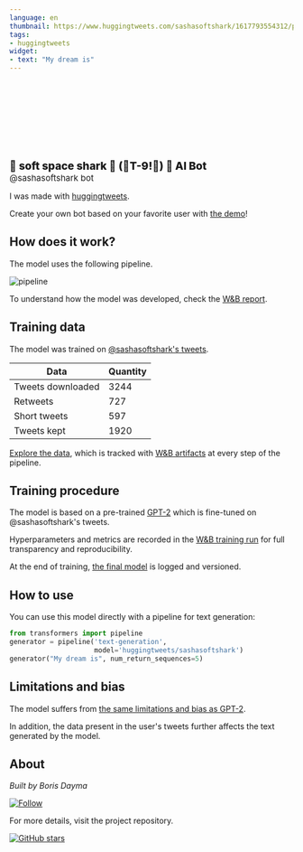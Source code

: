 ```yaml
---
language: en
thumbnail: https://www.huggingtweets.com/sashasoftshark/1617793554312/predictions.png
tags:
- huggingtweets
widget:
- text: "My dream is"
---
```


<div>
<div style="width: 132px; height:132px; border-radius: 50%; background-size: cover; background-image: url('https://pbs.twimg.com/profile_images/1377790224537956352/J5Swpv8x_400x400.jpg')">
</div>
<div style="margin-top: 8px; font-size: 19px; font-weight: 800">🌌 soft space shark 🦈 (🎂T-9!🚀) 🤖 AI Bot </div>
<div style="font-size: 15px">@sashasoftshark bot</div>
</div>

I was made with [huggingtweets](https://github.com/borisdayma/huggingtweets).

Create your own bot based on your favorite user with [the demo](https://colab.research.google.com/github/borisdayma/huggingtweets/blob/master/huggingtweets-demo.ipynb)!

## How does it work?

The model uses the following pipeline.

![pipeline](https://github.com/borisdayma/huggingtweets/blob/master/img/pipeline.png?raw=true)

To understand how the model was developed, check the [W&B report](https://wandb.ai/wandb/huggingtweets/reports/HuggingTweets-Train-a-Model-to-Generate-Tweets--VmlldzoxMTY5MjI).

## Training data

The model was trained on [@sashasoftshark's tweets](https://twitter.com/sashasoftshark).

| Data | Quantity |
| --- | --- |
| Tweets downloaded | 3244 |
| Retweets | 727 |
| Short tweets | 597 |
| Tweets kept | 1920 |

[Explore the data](https://wandb.ai/wandb/huggingtweets/runs/fbird304/artifacts), which is tracked with [W&B artifacts](https://docs.wandb.com/artifacts) at every step of the pipeline.

## Training procedure

The model is based on a pre-trained [GPT-2](https://huggingface.co/gpt2) which is fine-tuned on @sashasoftshark's tweets.

Hyperparameters and metrics are recorded in the [W&B training run](https://wandb.ai/wandb/huggingtweets/runs/wipbd3h9) for full transparency and reproducibility.

At the end of training, [the final model](https://wandb.ai/wandb/huggingtweets/runs/wipbd3h9/artifacts) is logged and versioned.

## How to use

You can use this model directly with a pipeline for text generation:

```python
from transformers import pipeline
generator = pipeline('text-generation',
                     model='huggingtweets/sashasoftshark')
generator("My dream is", num_return_sequences=5)
```

## Limitations and bias

The model suffers from [the same limitations and bias as GPT-2](https://huggingface.co/gpt2#limitations-and-bias).

In addition, the data present in the user's tweets further affects the text generated by the model.

## About

*Built by Boris Dayma*

[![Follow](https://img.shields.io/twitter/follow/borisdayma?style=social)](https://twitter.com/intent/follow?screen_name=borisdayma)

For more details, visit the project repository.

[![GitHub stars](https://img.shields.io/github/stars/borisdayma/huggingtweets?style=social)](https://github.com/borisdayma/huggingtweets)
